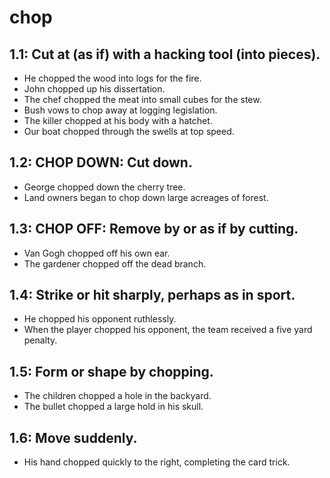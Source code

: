 # chop
## 1.1: Cut at (as if) with a hacking tool (into pieces).

  *  He chopped the wood into logs for the fire.
  *  John chopped up his dissertation.
  *  The chef chopped the meat into small cubes for the stew.
  *  Bush vows to chop away at logging legislation.
  *  The killer chopped at his body with a hatchet.
  *  Our boat chopped through the swells at top speed.

## 1.2: CHOP DOWN: Cut down.

  *  George chopped down the cherry tree.
  *  Land owners began to chop down large acreages of forest.

## 1.3: CHOP OFF: Remove by or as if by cutting.

  *  Van Gogh chopped off his own ear.
  *  The gardener chopped off the dead branch.

## 1.4: Strike or hit sharply, perhaps as in sport.

  *  He chopped his opponent ruthlessly.
  *  When the player chopped his opponent, the team received a five yard penalty.

## 1.5: Form or shape by chopping.

  *  The children chopped a hole in the backyard.
  *  The bullet chopped a large hold in his skull.

## 1.6: Move suddenly.

  *  His hand chopped quickly to the right, completing the card trick.
